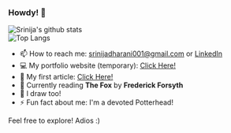 ### Howdy! 🤠

<!--const themes = {
  azure: {
    title_color: "086972",
    icon_color: "086972",
    text_color: "393e46",
    bg_color: "eeeeee",
  },
  }; -->
  


![Srinija's github stats](https://github-readme-stats.vercel.app/api?username=srinijadharani&show_icons=true&theme=dark) <br>
![Top Langs](https://github-readme-stats.vercel.app/api/top-langs/?username=srinijadharani&layout=compact&show_icons=true&theme=dark)<br> 

<!-- Most of my repositories will be about <i>ML, DS and Web Development</i>. 
- 🔭 I’m currently working on Data Structures and Algorithms.
- 👯 I’m looking to collaborate on Computer Vision and Machine Learning Projects.
-->
- 📫 How to reach me: srinijadharani001@gmail.com
                  or [LinkedIn](https://www.linkedin.com/in/srinijadharani/)
- 💻 My portfolio website (temporary): [Click Here!](https://srinijadharani.github.io/portfolio-2.0/)
- 📝 My first article: [Click Here!](https://analyticsindiamag.com/how-i-played-the-chrome-dino-game-with-just-my-palm/)
- 📖 Currently reading **The Fox** by **Frederick Forsyth**
- 🎨 I draw too!
- ⚡ Fun fact about me: I'm a devoted Potterhead!

Feel free to explore!
Adios :)


